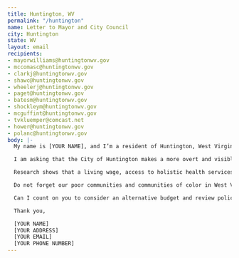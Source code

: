 ```yaml
---
title: Huntington, WV
permalink: "/huntington"
name: Letter to Mayor and City Council
city: Huntington
state: WV
layout: email
recipients:
- mayorwilliams@huntingtonwv.gov
- mccomasc@huntingtonwv.gov
- clarkj@huntingtonwv.gov
- shawc@huntingtonwv.gov
- wheelerj@huntingtonwv.gov
- paget@huntingtonwv.gov
- batesm@huntingtonwv.gov
- shockleym@huntingtonwv.gov
- mcguffint@huntingtonwv.gov
- tvkluemper@comcast.net
- hower@huntingtonwv.gov
- polanc@huntingtonwv.gov
body: |-
  My name is [YOUR NAME], and I’m a resident of Huntington, West Virginia. I am writing about the Huntington fiscal year 2021 budget and call for you to review city policies surrounding police.

  I am asking that the City of Huntington makes a more overt and visible commitment to racial justice. I demand that the budget be amended and reviewed so that Council may find ways to redirect money away from Huntington Police Department’s overinflated budget. I urge you to pressure the City Manager’s Office and our local officials towards an ethical and equal reallocation of the city’s expenditures, away from PD, and towards sectors that facilitate the dismantling of racial and class inequality.

  Research shows that a living wage, access to holistic health services and treatment, educational opportunity, and stable housing are far more successful at reducing crime than police or prisons (Source: Popular Democracy). As such, I demand more aggressive financial support be directed to those areas. West Virginia and our city's budgets are already struggling. We need to devote more money to building community and community resources across the state.

  Do not forget our poor communities and communities of color in West Virginia who are disproportionate targets of police violence. Justice will only be served when the police are reformed, and this will not be possible until we defund them.

  Can I count on you to consider an alternative budget and review policing methods that puts a focus on social service programs?

  Thank you,

  [YOUR NAME]
  [YOUR ADDRESS]
  [YOUR EMAIL]
  [YOUR PHONE NUMBER]
---
```



